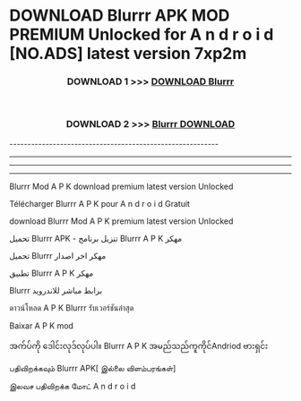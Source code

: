 # DOWNLOAD Blurrr  APK MOD PREMIUM Unlocked for A n d r o i d [NO.ADS] latest version 7xp2m 



<div align="center">

<h3>DOWNLOAD 1 >>> <a href="https://getmod2.web.app/?judul=Blurrr ">DOWNLOAD Blurrr </a></h3><br>

<h3>DOWNLOAD 2 >>> <a href="https://getmod2.web.app/?judul=Blurrr ">Blurrr  DOWNLOAD </a></h3>

</div>
----------------------------------------------------------

----------------------------------------------------------

----------------------------------------------------------

----------------------------------------------------------

Blurrr  Mod A P K download premium latest version Unlocked

Télécharger Blurrr  A P K pour A n d r o i d Gratuit

download Blurrr  Mod A P K premium latest version Unlocked

تحميل Blurrr  APK - تنزيل برنامج Blurrr  A P K مهكر

تحميل Blurrr  مهكر اخر اصدار

تطبيق Blurrr  A P K مهكر

Blurrr  برابط مباشر للاندرويد

ดาวน์โหลด A P K Blurrr  รับเวอร์ชันล่าสุด

Baixar A P K mod

အက်ပ်ကို ဒေါင်းလုဒ်လုပ်ပါ။ Blurrr  A P K အမည်သည်ကူကိုင်Andriod ဗားရှင်း

பதிவிறக்கவும் Blurrr  APK[ இல்லை விளம்பரங்கள்] 
 
இலவச பதிவிறக்க மோட் A n d r o i d



